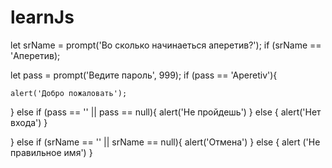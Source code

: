 # learnJs
  let srName = prompt('Во сколько начинаеться аперетив?');
  if (srName == 'Аперетив);


  let pass = prompt('Ведите пароль', 999);
  if (pass == 'Aperetiv'){

    alert('Добро пожаловать');
  } else if (pass == '' || pass == null){
    alert('Не пройдешь')
  } else {
    alert('Нет входа')
  }

  } else if (srName == '' || srName == null){
    alert('Отмена')
  } else {
    alert ('Не правильное имя')
  }

